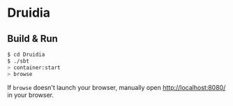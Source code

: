 # Druidia #

## Build & Run ##

```sh
$ cd Druidia
$ ./sbt
> container:start
> browse
```

If `browse` doesn't launch your browser, manually open [http://localhost:8080/](http://localhost:8080/) in your browser.

